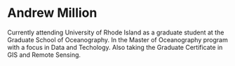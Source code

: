 # Andrew Million
Currently attending University of Rhode Island as a graduate student at the Graduate School of Oceanography. In the Master of Oceanography program with a focus in Data and Techology. Also taking the Graduate Certificate in GIS and Remote Sensing.
